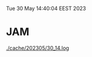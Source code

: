Tue 30 May 14:40:04 EEST 2023
# JAM
<a href='./cache/202305/30_14.log'>./cache/202305/30_14.log</a>
